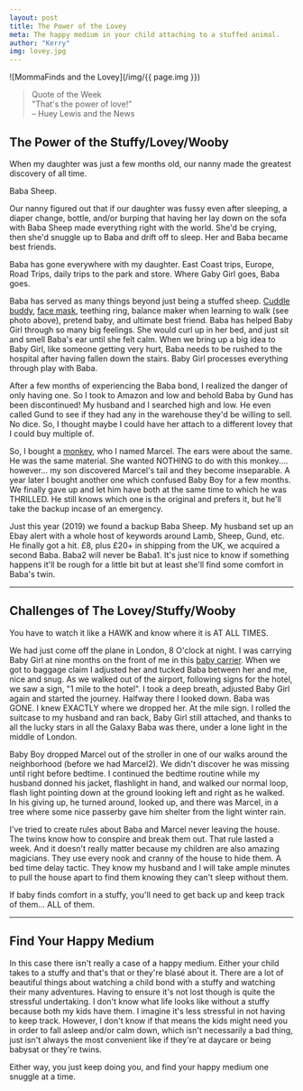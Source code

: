 ```yaml
---
layout: post
title: The Power of the Lovey
meta: The happy medium in your child attaching to a stuffed animal.
author: "Kerry"
img: lovey.jpg
---
```


![MommaFinds and the Lovey](/img/{{ page.img }})

> Quote of the Week <br> "That's the power of love!” <br>– Huey Lewis and the News

## The Power of the Stuffy/Lovey/Wooby

When my daughter was just a few months old, our nanny made the greatest discovery of all time.

Baba Sheep.

Our nanny figured out that if our daughter was fussy even after sleeping, a diaper change, bottle, and/or burping that having her lay down on the sofa with Baba Sheep made everything right with the world. She'd be crying, then she'd snuggle up to Baba and drift off to sleep. Her and Baba became best friends.

Baba has gone everywhere with my daughter. East Coast trips, Europe, Road Trips, daily trips to the park and store. Where Gaby Girl goes, Baba goes.

Baba has served as many things beyond just being a stuffed sheep. [Cuddle buddy](http://www.mommafinds.com/2018/10/22/when-kids-stop-napping/), [face mask](http://www.mommafinds.com/2018/10/22/when-kids-stop-napping/), teething ring, balance maker when learning to walk (see photo above), pretend baby, and ultimate best friend. Baba has helped Baby Girl through so many big feelings. She would curl up in her bed, and just sit and smell Baba's ear until she felt calm. When we bring up a big idea to Baby Girl, like someone getting very hurt, Baba needs to be rushed to the hospital after having fallen down the stairs. Baby Girl processes everything through play with Baba.

After a few months of experiencing the Baba bond, I realized the danger of only having one. So I took to Amazon and low and behold Baba by Gund has been discontinued! My husband and I searched high and low. He even called Gund to see if they had any in the warehouse they'd be willing to sell. No dice. So, I thought maybe I could have her attach to a different lovey that I could buy multiple of.

So, I bought a [monkey](https://amzn.to/2l5IoqJ), who I named Marcel. The ears were about the same. He was the same material. She wanted NOTHING to do with this monkey.... however... my son discovered Marcel's tail and they become inseparable. A year later I bought another one which confused Baby Boy for a few months. We finally gave up and let him have both at the same time to which he was THRILLED. He still knows which one is the original and prefers it, but he'll take the backup incase of an emergency.

Just this year (2019) we found a backup Baba Sheep. My husband set up an Ebay alert with a whole host of keywords around Lamb, Sheep, Gund, etc. He finally got a hit. £8, plus £20+ in shipping from the UK, we acquired a second Baba. Baba2 will never be Baba1. It's just nice to know if something happens it'll be rough for a little bit but at least she'll find some comfort in Baba's twin.

---

## Challenges of The Lovey/Stuffy/Wooby

You have to watch it like a HAWK and know where it is AT ALL TIMES.

We had just come off the plane in London, 8 O'clock at night. I was carrying Baby Girl at nine months on the front of me in this [baby carrier](https://amzn.to/2ljaBu9). When we got to baggage claim I adjusted her and tucked Baba between her and me, nice and snug. As we walked out of the airport, following signs for the hotel, we saw a sign, "1 mile to the hotel". I took a deep breath, adjusted Baby Girl again and started the journey. Halfway there I looked down. Baba was GONE. I knew EXACTLY where we dropped her. At the mile sign. I rolled the suitcase to my husband and ran back, Baby Girl still attached, and thanks to all the lucky stars in all the Galaxy Baba was there, under a lone light in the middle of London.

Baby Boy dropped Marcel out of the stroller in one of our walks around the neighborhood (before we had Marcel2). We didn't discover he was missing until right before bedtime. I continued the bedtime routine while my husband donned his jacket, flashlight in hand, and walked our normal loop, flash light pointing down at the ground looking left and right as he walked. In his giving up, he turned around, looked up, and there was Marcel, in a tree where some nice passerby gave him shelter from the light winter rain.

I've tried to create rules about Baba and Marcel never leaving the house. The twins know how to conspire and break them out. That rule lasted a week. And it doesn't really matter because my children are also amazing magicians. They use every nook and cranny of the house to hide them. A bed time delay tactic. They know my husband and I will take ample minutes to pull the house apart to find them knowing they can't sleep without them.

If baby finds comfort in a stuffy, you'll need to get back up and keep track of them... ALL of them.

---

## Find Your Happy Medium

In this case there isn't really a case of a happy medium. Either your child takes to a stuffy and that's that or they're blasé about it. There are a lot of beautiful things about watching a child bond with a stuffy and watching their many adventures. Having to ensure it's not lost though is quite the stressful undertaking. I don't know what life looks like without a stuffy because both my kids have them. I imagine it's less stressful in not having to keep track. However, I don't know if that means the kids might need you in order to fall asleep and/or calm down, which isn't necessarily a bad thing, just isn't always the most convenient like if they're at daycare or being babysat or they're twins.

Either way, you just keep doing you, and find your happy medium one snuggle at a time.
